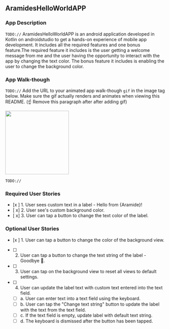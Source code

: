 
## AramidesHelloWorldAPP

### App Description
`TODO://` AramidesHelloWorldAPP is an android application developed in Kotlin on androidstudio to get a hands-on experience of mobile app development. It includes all the required features and one bonus feature.The required feature it includes is the user getting a welcome message from me and the user having the opportunity to interact with the app by changing the text color. The bonus feature it includes is enabling the user to change the background color.

### App Walk-though
`TODO://` Add the URL to your animated app walk-though `gif` in the image tag below. Make sure the gif actually renders and animates when viewing this README. (☝️ Remove this paragraph after after adding gif)

<img src="https://imgur.com/a/eZRApBT" width=200><br>

`TODO://`

### Required User Stories
- [x ] 1. User sees custom text in a label - Hello from {Aramide}!
- [ x] 2. User see's custom background color.
- [ x] 3. User can tap a button to change the text color of the label.

### Optional User Stories
- [x ] 1. User can tap a button to change the color of the background view.
- [ ] 2. User can tap a button to change the text string of the label - Goodbye 👋.
- [ ] 3. User can tap on the background view to reset all views to default settings.
- [ ] 4. User can update the label text with custom text entered into the text field.
   - [ ] a. User can enter text into a text field using the keyboard.
   - [ ] b. User can tap the "Change text string" button to update the label with the text from the text field.
   - [ ] c. If the text field is empty, update label with default text string.
   - [ ] d. The keyboard is dismissed after the button has been tapped.
